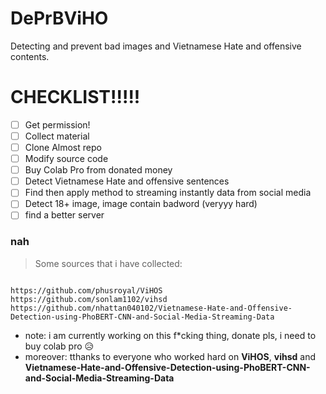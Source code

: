 # DePrBViHO

Detecting and prevent bad images and Vietnamese Hate and offensive contents.
# CHECKLIST!!!!!
- [ ] Get permission!
- [ ] Collect material
- [ ] Clone Almost repo
- [ ] Modify source code
- [ ] Buy Colab Pro from donated money
- [ ] Detect Vietnamese Hate and offensive sentences
- [ ] Find then apply method to streaming instantly data from social media
- [ ] Detect 18+ image, image contain badword (veryyy hard)
- [ ] find a better server

### nah
>Some sources that i have collected:
```

https://github.com/phusroyal/ViHOS
https://github.com/sonlam1102/vihsd
https://github.com/nhattan040102/Vietnamese-Hate-and-Offensive-Detection-using-PhoBERT-CNN-and-Social-Media-Streaming-Data

```
* note: i am currently working on this f*cking thing, donate pls, i need to buy colab pro 😥
* moreover: tthanks to everyone who worked hard on **ViHOS**, **vihsd** and **Vietnamese-Hate-and-Offensive-Detection-using-PhoBERT-CNN-and-Social-Media-Streaming-Data**


